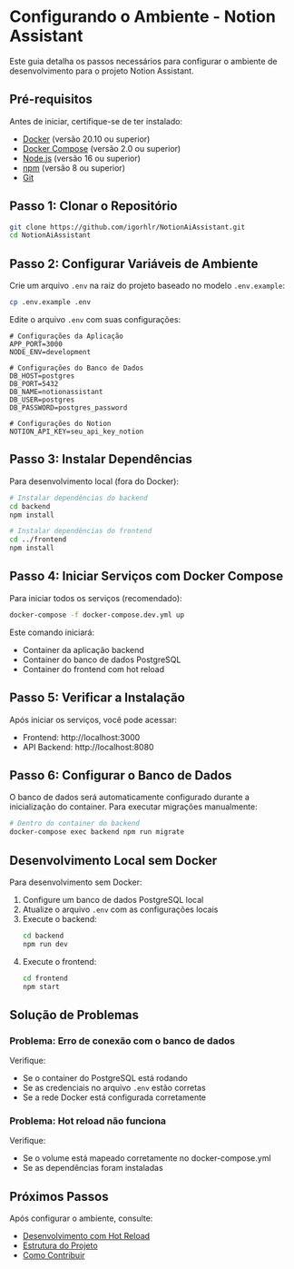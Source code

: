 # Configurando o Ambiente -  Notion Assistant

Este guia detalha os passos necessários para configurar o ambiente de desenvolvimento para o projeto  Notion Assistant.

## Pré-requisitos

Antes de iniciar, certifique-se de ter instalado:

- [Docker](https://www.docker.com/get-started) (versão 20.10 ou superior)
- [Docker Compose](https://docs.docker.com/compose/install/) (versão 2.0 ou superior)
- [Node.js](https://nodejs.org/) (versão 16 ou superior)
- [npm](https://www.npmjs.com/) (versão 8 ou superior)
- [Git](https://git-scm.com/downloads)

## Passo 1: Clonar o Repositório

```bash
git clone https://github.com/igorhlr/NotionAiAssistant.git
cd NotionAiAssistant
```

## Passo 2: Configurar Variáveis de Ambiente

Crie um arquivo `.env` na raiz do projeto baseado no modelo `.env.example`:

```bash
cp .env.example .env
```

Edite o arquivo `.env` com suas configurações:

```
# Configurações da Aplicação
APP_PORT=3000
NODE_ENV=development

# Configurações do Banco de Dados
DB_HOST=postgres
DB_PORT=5432
DB_NAME=notionassistant
DB_USER=postgres
DB_PASSWORD=postgres_password

# Configurações do Notion
NOTION_API_KEY=seu_api_key_notion
```

## Passo 3: Instalar Dependências

Para desenvolvimento local (fora do Docker):

```bash
# Instalar dependências do backend
cd backend
npm install

# Instalar dependências do frontend
cd ../frontend
npm install
```

## Passo 4: Iniciar Serviços com Docker Compose

Para iniciar todos os serviços (recomendado):

```bash
docker-compose -f docker-compose.dev.yml up
```

Este comando iniciará:
- Container da aplicação backend
- Container do banco de dados PostgreSQL
- Container do frontend com hot reload

## Passo 5: Verificar a Instalação

Após iniciar os serviços, você pode acessar:

- Frontend: http://localhost:3000
- API Backend: http://localhost:8080

## Passo 6: Configurar o Banco de Dados

O banco de dados será automaticamente configurado durante a inicialização do container. Para executar migrações manualmente:

```bash
# Dentro do container do backend
docker-compose exec backend npm run migrate
```

## Desenvolvimento Local sem Docker

Para desenvolvimento sem Docker:

1. Configure um banco de dados PostgreSQL local
2. Atualize o arquivo `.env` com as configurações locais
3. Execute o backend:
   ```bash
   cd backend
   npm run dev
   ```
4. Execute o frontend:
   ```bash
   cd frontend
   npm start
   ```

## Solução de Problemas

### Problema: Erro de conexão com o banco de dados

Verifique:
- Se o container do PostgreSQL está rodando
- Se as credenciais no arquivo `.env` estão corretas
- Se a rede Docker está configurada corretamente

### Problema: Hot reload não funciona

Verifique:
- Se o volume está mapeado corretamente no docker-compose.yml
- Se as dependências foram instaladas

## Próximos Passos

Após configurar o ambiente, consulte:
- [Desenvolvimento com Hot Reload](./02-desenvolvimento-hotreload.md)
- [Estrutura do Projeto](../02-arquitetura/00-visao-geral.md)
- [Como Contribuir](../03-contribuicao/00-como-contribuir.md)